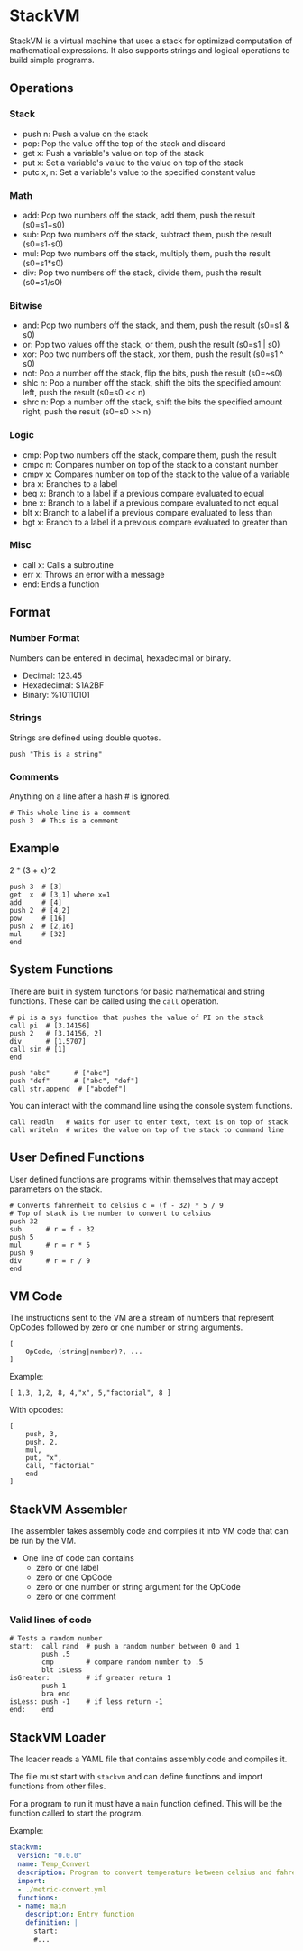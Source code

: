 # StackVM

StackVM is a virtual machine that uses a stack for optimized computation of mathematical expressions. It also supports strings and logical operations to build simple programs.

## Operations

### Stack
- push n: Push a value on the stack
- pop: Pop the value off the top of the stack and discard
- get x: Push a variable's value on top of the stack
- put x: Set a variable's value to the value on top of the stack
- putc x, n: Set a variable's value to the specified constant value

### Math
- add: Pop two numbers off the stack, add them, push the result (s0=s1+s0)
- sub: Pop two numbers off the stack, subtract them, push the result (s0=s1-s0)
- mul: Pop two numbers off the stack, multiply them, push the result (s0=s1*s0)
- div: Pop two numbers off the stack, divide them, push the result (s0=s1/s0)

### Bitwise
- and: Pop two numbers off the stack, and them, push the result (s0=s1 & s0)
- or: Pop two values off the stack, or them, push the result (s0=s1 | s0)
- xor: Pop two numbers off the stack, xor them, push the result (s0=s1 ^ s0)
- not: Pop a number off the stack, flip the bits, push the result (s0=~s0)
- shlc n: Pop a number off the stack, shift the bits the specified amount left, push the result (s0=s0 << n)
- shrc n: Pop a number off the stack, shift the bits the specified amount right, push the result (s0=s0 >> n)

### Logic
- cmp: Pop two numbers off the stack, compare them, push the result
- cmpc n: Compares number on top of the stack to a constant number
- cmpv x: Compares number on top of the stack to the value of a variable
- bra x: Branches to a label
- beq x: Branch to a label if a previous compare evaluated to equal
- bne x: Branch to a label if a previous compare evaluated to not equal
- blt x: Branch to a label if a previous compare evaluated to less than
- bgt x: Branch to a label if a previous compare evaluated to greater than

### Misc
- call x: Calls a subroutine
- err x: Throws an error with a message
- end: Ends a function

## Format

### Number Format
Numbers can be entered in decimal, hexadecimal or binary.

- Decimal: 123.45
- Hexadecimal: $1A2BF
- Binary: %10110101

### Strings
Strings are defined using double quotes.

    push "This is a string"

### Comments
Anything on a line after a hash # is ignored.

    # This whole line is a comment
    push 3  # This is a comment

## Example

2 * (3 + x)^2

    push 3  # [3]
    get  x  # [3,1] where x=1
    add     # [4]
    push 2  # [4,2]
    pow     # [16]
    push 2  # [2,16]
    mul     # [32]
    end

## System Functions
There are built in system functions for basic mathematical and string functions. These can be called using the `call` operation.

    # pi is a sys function that pushes the value of PI on the stack
    call pi  # [3.14156]
    push 2   # [3.14156, 2]
    div      # [1.5707]
    call sin # [1]
    end

    push "abc"      # ["abc"]
    push "def"      # ["abc", "def"]
    call str.append  # ["abcdef"]

You can interact with the command line using the console system functions.

    call readln   # waits for user to enter text, text is on top of stack
    call writeln  # writes the value on top of the stack to command line

## User Defined Functions
User defined functions are programs within themselves that may accept parameters on the stack.

    # Converts fahrenheit to celsius c = (f - 32) * 5 / 9
    # Top of stack is the number to convert to celsius
    push 32
    sub      # r = f - 32
    push 5
    mul      # r = r * 5
    push 9
    div      # r = r / 9
    end


## VM Code
The instructions sent to the VM are a stream of numbers that represent OpCodes followed by zero or one number or string arguments.
```
[
    OpCode, (string|number)?, ...
]
```

Example:

```
[ 1,3, 1,2, 8, 4,"x", 5,"factorial", 8 ]
```

With opcodes:
```
[
    push, 3,
    push, 2,
    mul,
    put, "x",
    call, "factorial"
    end
]
```

## StackVM Assembler
The assembler takes assembly code and compiles it into VM code that can be run by the VM.
- One line of code can contains
  - zero or one label
  - zero or one OpCode
  - zero or one number or string argument for the OpCode
  - zero or one comment

### Valid lines of code

    # Tests a random number
    start:  call rand  # push a random number between 0 and 1
            push .5
            cmp        # compare random number to .5
            blt isLess
    isGreater:         # if greater return 1
            push 1
            bra end
    isLess: push -1    # if less return -1
    end:    end

## StackVM Loader
The loader reads a YAML file that contains assembly code and compiles it.

The file must start with `stackvm` and can define functions and import functions from other files.

For a program to run it must have a `main` function defined. This will be the function called to start the program.

Example:
```yaml
stackvm:
  version: "0.0.0"
  name: Temp_Convert
  description: Program to convert temperature between celsius and fahrenheit
  import:
  - ./metric-convert.yml
  functions:
  - name: main
    description: Entry function
    definition: |
      start:
      #...
```
